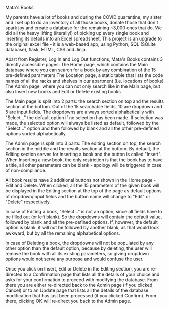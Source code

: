 Mata's Books

My parents have a lot of books and during the COVID quarantine, my sister and I set up to do an inventory of all those books,
donate those that don't spark joy and create a database for the remaining ~3,000 ones that do.
We did all the heavy lifting (literally!) of picking up every single book and inserting its details into an Excel spreadsheet.
This project is an upgrade to the original excel file - it is a web-based app, using Python, SQL (SQLite database), flask, HTML, CSS and Jinja.

Apart from Register, Log In and Log Out functions, Mata's Books contains 3 directly accessible pages:
The Home page, which contains the Main database where you can search for a book by any combination of the 15 pre-defined parameters
The Location page, a static table that lists the code names of all the racks and shelves in our apartment (i.e. locations of books)
The Admin page, where you can not only search like in the Main page, but also Insert new books and Edit or Delete existing books

The Main page is split into 2 parts: the search section on top and the results section at the bottom.
Out of the 15 searchable fields, 10 are dropdown and 5 are input fields.
The dropdowns are always sorted alphabetically with "Select..." the default option if no selection has been made.
If selection was made, the selected option will always be listed as default, followed by the "Select..." option and then followed by blank and
all the other pre-defined options sorted alphabetically.

The Admin page is split into 3 parts: The editing section on top, the search section in the middle and the results section at the bottom.
By default, the Editing section serves for Inserting a book and the button is called "Insert". When Inserting a new book, the only restriction
is that the book has to have a title, all other parameters can be blank - apology will be triggered in case of non-compliance.

All book results have 2 additional buttons not shown in the Home page - Edit and Delete. When clicked, all the 15
parameters of the given book will be displayed in the Editing section at the top of the page as default options of dropdown/input fields
and the button name will change to "Edit" or "Delete" respectively.

In case of Editing a book, "Select..." is not an option, since all fields have to be filled out (or left blank). So the dropdowns will contain
the default value, followed by blank and all the pre-defined options. If, however, the default option is blank, it will
not be followed by another blank, as that would look awkward, but by all the remaining alphabetical options.

In case of Deleting a book, the dropdowns will not be populated by any other option than the default option, because by deleting,
the user will remove the book with all its existing parameters, so giving dropdown options would not serve any purpose and would confuse the user.

Once you click on Insert, Edit or Delete in the Editing section, you are re-directed to a Confirmation page that lists all the details of your choice
and asks for your confirmation to proceed with modifying the database. From there you are either re-directed back to the Admin page
(if you clicked Cancel) or to an Update page that lists all the details of the database modification that has just been processed
(if you clicked Confirm). From there, clicking OK will re-direct you back to the Admin page.